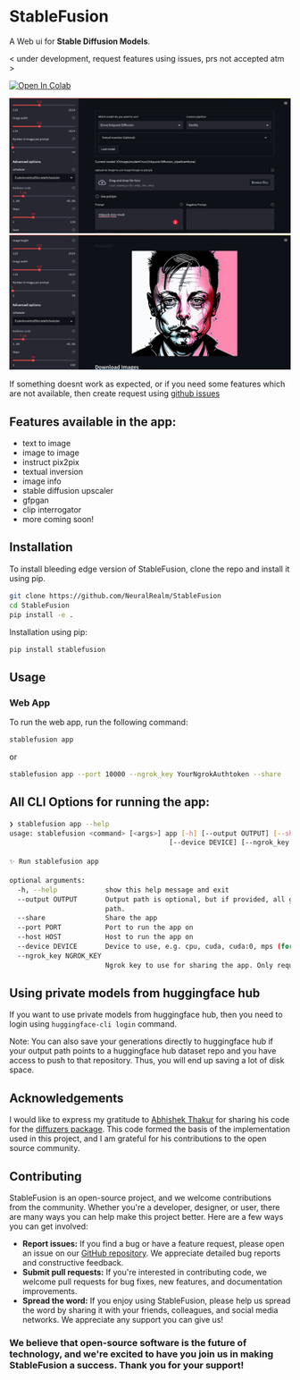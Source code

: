# StableFusion

A Web ui for **Stable Diffusion Models**.

< under development, request features using issues, prs not accepted atm >

<a target="_blank" href="https://colab.research.google.com/drive/1gUZBNGlpKnksc6aTuSbj2Hbgp8Fn_vp_?usp=sharing">
  <img src="https://colab.research.google.com/assets/colab-badge.svg" alt="Open In Colab"/>
</a>


![image](https://github.com/NeuralRealm/StableFusion/raw/master/static/screenshot1.png)
![image](https://github.com/NeuralRealm/StableFusion/raw/master/static/screenshot2.png)

If something doesnt work as expected, or if you need some features which are not available, then create request using [github issues](https://github.com/NeuralRealm/StableFusion/issues)


## Features available in the app:

- text to image
- image to image
- instruct pix2pix
- textual inversion
- image info
- stable diffusion upscaler
- gfpgan
- clip interrogator
- more coming soon!



## Installation

To install bleeding edge version of StableFusion, clone the repo and install it using pip.

```bash
git clone https://github.com/NeuralRealm/StableFusion
cd StableFusion
pip install -e .
```

Installation using pip:
    
```bash 
pip install stablefusion
```

## Usage

### Web App
To run the web app, run the following command:

```bash
stablefusion app
```
or
```bash
stablefusion app --port 10000 --ngrok_key YourNgrokAuthtoken --share
```

## All CLI Options for running the app:

```bash
❯ stablefusion app --help
usage: stablefusion <command> [<args>] app [-h] [--output OUTPUT] [--share] [--port PORT] [--host HOST]
                                        [--device DEVICE] [--ngrok_key NGROK_KEY]

✨ Run stablefusion app

optional arguments:
  -h, --help            show this help message and exit
  --output OUTPUT       Output path is optional, but if provided, all generations will automatically be saved to this
                        path.
  --share               Share the app
  --port PORT           Port to run the app on
  --host HOST           Host to run the app on
  --device DEVICE       Device to use, e.g. cpu, cuda, cuda:0, mps (for m1 mac) etc.
  --ngrok_key NGROK_KEY
                        Ngrok key to use for sharing the app. Only required if you want to share the app
```


## Using private models from huggingface hub

If you want to use private models from huggingface hub, then you need to login using `huggingface-cli login` command.

Note: You can also save your generations directly to huggingface hub if your output path points to a huggingface hub dataset repo and you have access to push to that repository. Thus, you will end up saving a lot of disk space. 

## Acknowledgements

I would like to express my gratitude to [Abhishek Thakur](https://github.com/abhishekkrthakur) for sharing his code for the [diffuzers package](https://github.com/abhishekkrthakur/diffuzers). This code formed the basis of the implementation used in this project, and I am grateful for his contributions to the open source community.

## Contributing

StableFusion is an open-source project, and we welcome contributions from the community. Whether you're a developer, designer, or user, there are many ways you can help make this project better. Here are a few ways you can get involved:

- **Report issues:** If you find a bug or have a feature request, please open an issue on our [GitHub repository](https://github.com/NeuralRealm/StableFusion/issues). We appreciate detailed bug reports and constructive feedback.
- **Submit pull requests:** If you're interested in contributing code, we welcome pull requests for bug fixes, new features, and documentation improvements.
- **Spread the word:** If you enjoy using StableFusion, please help us spread the word by sharing it with your friends, colleagues, and social media networks. We appreciate any support you can give us!

### We believe that open-source software is the future of technology, and we're excited to have you join us in making StableFusion a success. Thank you for your support!
